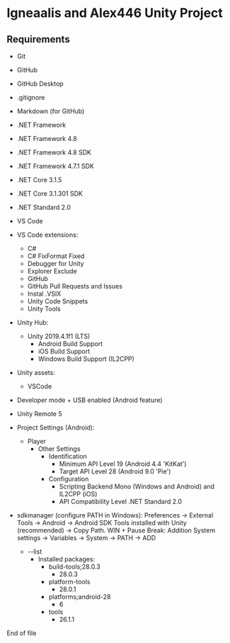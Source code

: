 # Igneaalis and Alex446 Unity Project
 
## Requirements

* Git

* GitHub

* GitHub Desktop

* .gitignore

* Markdown (for GitHub)

* .NET Framework

* .NET Framework 4.8

* .NET Framework 4.8 SDK

* .NET Framework 4.7.1 SDK

* .NET Core 3.1.5

* .NET Core 3.1.301 SDK

* .NET Standard 2.0

* VS Code

* VS Code extensions:
  * C#
  * C# FixFormat Fixed
  * Debugger for Unity
  * Explorer Exclude
  * GitHub
  * GitHub Pull Requests and Issues
  * Instal .VSIX
  * Unity Code Snippets
  * Unity Tools

* Unity Hub:
  * Unity 2019.4.1f1 (LTS)
     * Android Build Support
     * iOS Build Support
     * Windows Build Support (IL2CPP)

* Unity assets:
  * VSCode

* Developer mode + USB enabled (Android feature)

* Unity Remote 5

* Project Settings (Android):
  * Player
      * Other Settings
         * Identification
            * Minimum API Level 19 (Android 4.4 'KitKat')
            * Target API Level 28 (Android 9.0 'Pie')
         * Configuration
            * Scripting Backend Mono (Windows and Android) and IL2CPP (iOS)
            * API Compatibility Level .NET Standard 2.0

* sdkmanager (configure PATH in Windows): Preferences -> External Tools -> Android -> Android SDK Tools installed with Unity (recommended) -> Copy Path. WIN + Pause Break: Addition System settings -> Variables -> System -> PATH -> ADD
  * --list
     * Installed packages:
        * build-tools;28.0.3
           * 28.0.3
        * platform-tools
           * 28.0.1
        * platforms;android-28
           * 6
        * tools
           * 26.1.1
           
End of file
